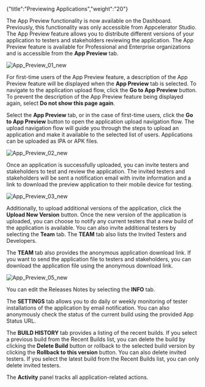 {"title":"Previewing Applications","weight":"20"} 

The App Preview functionality is now available on the Dashboard. Previously, this functionality was only accessible from Appcelerator Studio. The App Preview feature allows you to distribute different versions of your application to testers and stakeholders reviewing the application. The App Preview feature is available for Professional and Enterprise organizations and is accessible from the **App Preview** tab.

![App_Preview_01_new](/Images/appc/download/attachments/60145269/App_Preview_01_new.png)

For first-time users of the App Preview feature, a description of the App Preview feature will be displayed when the **App Preview** tab is selected. To navigate to the application upload flow, click the **Go to App Preview** button. To prevent the description of the App Preview feature being displayed again, select **Do not show this page again**.

Select the **App Preview** tab, or in the case of first-time users, click the **Go to App Preview** button to open the application upload navigation flow. The upload navigation flow will guide you through the steps to upload an application and make it available to the selected list of users. Applications can be uploaded as IPA or APK files.

![App_Preview_02_new](/Images/appc/download/attachments/60145269/App_Preview_02_new.png)

Once an application is successfully uploaded, you can invite testers and stakeholders to test and review the application. The invited testers and stakeholders will be sent a notification email with invite information and a link to download the preview application to their mobile device for testing.

![App_Preview_03_new](/Images/appc/download/attachments/60145269/App_Preview_03_new.png)

Additionally, to upload additional versions of the application, click the **Upload New Version** button. Once the new version of the application is uploaded, you can choose to notify any current testers that a new build of the application is available. You can also invite additional testers by selecting the **Team** tab. The **TEAM** tab also lists the Invited Testers and Developers.

The **TEAM** tab also provides the anonymous application download link. If you want to send the application file to testers and stakeholders, you can download the application file using the anonymous download link.

![App_Preview_05_new](/Images/appc/download/attachments/60145269/App_Preview_05_new.png)

You can edit the Releases Notes by selecting the **INFO** tab.

The **SETTINGS** tab allows you to do daily or weekly monitoring of tester installations of the application by email notification. You can also anonymously check the status of the current build using the provided App Status URL.

The **BUILD HISTORY** tab provides a listing of the recent builds. If you select a previous build from the Recent Builds list, you can delete the build by clicking the **Delete Build** button or rollback to the selected build version by clicking the **Rollback to this version** button. You can also delete invited testers. If you select the latest build from the Recent Builds list, you can only delete invited testers.

The **Activity** panel tracks all application-related actions.